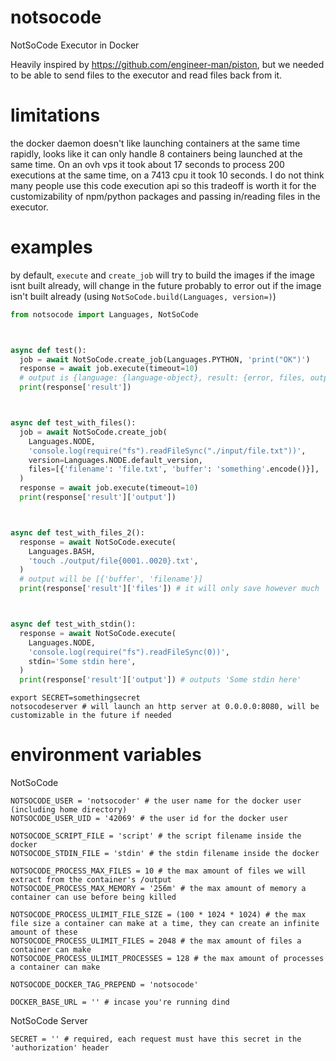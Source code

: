 # notsocode
 NotSoCode Executor in Docker


Heavily inspired by https://github.com/engineer-man/piston, but we needed to be able to send files to the executor and read files back from it.


# limitations
the docker daemon doesn't like launching containers at the same time rapidly, looks like it can only handle 8 containers being launched at the same time. On an ovh vps it took about 17 seconds to process 200 executions at the same time, on a 7413 cpu it took 10 seconds. I do not think many people use this code execution api so this tradeoff is worth it for the customizability of npm/python packages and passing in/reading files in the executor.


# examples

by default, `execute` and `create_job` will try to build the images if the image isnt built already, will change in the future probably to error out if the image isn't built already (using `NotSoCode.build(Languages, version=)`)
```py
from notsocode import Languages, NotSoCode



async def test():
  job = await NotSoCode.create_job(Languages.PYTHON, 'print("OK")')
  response = await job.execute(timeout=10)
  # output is {language: {language-object}, result: {error, files, output}, version}
  print(response['result'])



async def test_with_files():
  job = await NotSoCode.create_job(
    Languages.NODE,
    'console.log(require("fs").readFileSync("./input/file.txt"))',
    version=Languages.NODE.default_version,
    files=[{'filename': 'file.txt', 'buffer': 'something'.encode()}],
  )
  response = await job.execute(timeout=10)
  print(response['result']['output'])



async def test_with_files_2():
  response = await NotSoCode.execute(
    Languages.BASH,
    'touch ./output/file{0001..0020}.txt',
  )
  # output will be [{'buffer', 'filename'}]
  print(response['result']['files']) # it will only save however much `NOTSOCODE_PROCESS_MAX_FILES` is set to, which is 10



async def test_with_stdin():
  response = await NotSoCode.execute(
    Languages.NODE,
    'console.log(require("fs").readFileSync(0))',
    stdin='Some stdin here',
  )
  print(response['result']['output']) # outputs 'Some stdin here'
```

```
export SECRET=somethingsecret
notsocodeserver # will launch an http server at 0.0.0.0:8080, will be customizable in the future if needed
```

# environment variables

NotSoCode
```
NOTSOCODE_USER = 'notsocoder' # the user name for the docker user (including home directory)
NOTSOCODE_USER_UID = '42069' # the user id for the docker user

NOTSOCODE_SCRIPT_FILE = 'script' # the script filename inside the docker
NOTSOCODE_STDIN_FILE = 'stdin' # the stdin filename inside the docker

NOTSOCODE_PROCESS_MAX_FILES = 10 # the max amount of files we will extract from the container's /output
NOTSOCODE_PROCESS_MAX_MEMORY = '256m' # the max amount of memory a container can use before being killed

NOTSOCODE_PROCESS_ULIMIT_FILE_SIZE = (100 * 1024 * 1024) # the max file size a container can make at a time, they can create an infinite amount of these
NOTSOCODE_PROCESS_ULIMIT_FILES = 2048 # the max amount of files a container can make
NOTSOCODE_PROCESS_ULIMIT_PROCESSES = 128 # the max amount of processes a container can make

NOTSOCODE_DOCKER_TAG_PREPEND = 'notsocode'

DOCKER_BASE_URL = '' # incase you're running dind
```

NotSoCode Server
```
SECRET = '' # required, each request must have this secret in the 'authorization' header
```

